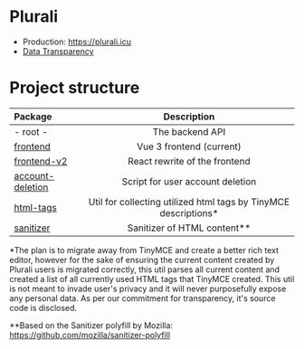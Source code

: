 # Plurali

- Production: https://plurali.icu
- [Data Transparency](DATA.md)

# Project structure

| Package                              |                           Description                           |
| :----------------------------------- | :-------------------------------------------------------------: |
| - root -                             |                         The backend API                         |
| [frontend](frontend)                 |                    Vue 3 frontend (current)                     |
| [frontend-v2](frontend-v2)           |                  React rewrite of the frontend                  |
| [account-deletion](account-deletion) |                Script for user account deletion                 |
| [html-tags](html-tags)               | Util for collecting utilized html tags by TinyMCE descriptions* |
| [sanitizer](sanitizer)               |                   Sanitizer of HTML content**                   |

*The plan is to migrate away from TinyMCE and create a better rich text editor, however for the sake of ensuring the current
content created by Plurali users is migrated correctly, this util parses all current content and created a list of all currently used
HTML tags that TinyMCE created. This util is not meant to invade user's privacy and it will never purposefully expose any personal data. 
As per our commitment for transparency, it's source code is disclosed.

**Based on the Sanitizer polyfill by Mozilla: https://github.com/mozilla/sanitizer-polyfill